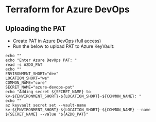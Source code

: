 # Terraform for Azure DevOps

## Uploading the PAT

* Create PAT in Azure DevOps (full access)
* Run the below to upload PAT to Azure KeyVault: 

```shell
echo ""
echo "Enter Azure DevOps PAT: "
read -s AZDO_PAT
echo ""
ENVIRONMENT_SHORT="dev"
LOCATION_SHORT="we"
COMMON_NAME="core"
SECRET_NAME="azure-devops-pat"
echo "Adding secret ${SECRET_NAME} to kv-${ENVIRONMENT_SHORT}-${LOCATION_SHORT}-${COMMON_NAME}: "
echo ""
az keyvault secret set --vault-name kv-${ENVIRONMENT_SHORT}-${LOCATION_SHORT}-${COMMON_NAME} --name ${SECRET_NAME} --value "${AZDO_PAT}"
```